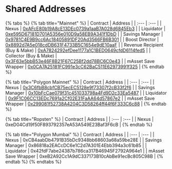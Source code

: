 # Shared Addresses

{% tabs %}
{% tab title="Mainnet" %}
| Contract | Address |
| :--- | :--- |
| Nexus | [0xAFcE80b19A8cE13DEc0739a1aaB7A028d6845Eb3](https://etherscan.io/address/0xAFcE80b19A8cE13DEc0739a1aaB7A028d6845Eb3) |
| Liquidator | [0xe595D67181D701A5356e010D9a58EB9A341f1DbD](https://etherscan.io/address/0xe595d67181d701a5356e010d9a58eb9a341f1dbd) |
| Savings Manager | [0x9781C4E9B9cc6Ac18405891DF20Ad3566FB6B301](https://etherscan.io/address/0x9781c4e9b9cc6ac18405891df20ad3566fb6b301) |
| Boost Director | [0x8892d7A5e018cdDB631F4733B5C1654e9dE10aaF](https://etherscan.io/address/0x8892d7A5e018cdDB631F4733B5C1654e9dE10aaF) |
| Revenue Recipient \(Buy & Make\) | [0xA7824292efDee1177a1C1BED0649cfdD6114fed5](https://etherscan.io/address/0xA7824292efDee1177a1C1BED0649cfdD6114fed5) |
| Collector \(Buy & Make\) | [0x3F63e5bbB53e46F8B21F67C25Bf2dd78BC6C0e43](https://etherscan.io/address/0x3F63e5bbB53e46F8B21F67C25Bf2dd78BC6C0e43) |
| mAsset Save Wrapper | [0x0CA7A25181FC991e3cC62BaC511E62973991f325](https://etherscan.io/address/0x0CA7A25181FC991e3cC62BaC511E62973991f325) |
{% endtab %}

{% tab title="Polygon Mainnet" %}
| Contract | Address |
| :--- | :--- |
| Nexus | [0x3C6fbB8cbfCB75ecEC5128e9f73307f2cB33f2f6](https://explorer-mainnet.maticvigil.com/address/0x3C6fbB8cbfCB75ecEC5128e9f73307f2cB33f2f6/contracts) |
| Savings Manager | [0x10bFcCae079f31c451033798a4Fd9D2c33Ea5487](https://explorer-mainnet.maticvigil.com/address/0x10bFcCae079f31c451033798a4Fd9D2c33Ea5487) |
| Liquidator | [0x9F1C06CC13EDc7691a2Cf02E31FaAA64d57867e2](https://explorer-mainnet.maticvigil.com/address/0x9F1C06CC13EDc7691a2Cf02E31FaAA64d57867e2) |
| mAsset Save Wrapper | [0x299081f52738A4204C3D58264ff44f6F333C6c88](https://explorer-mainnet.maticvigil.com/address/0x299081f52738A4204C3D58264ff44f6F333C6c88) |
{% endtab %}

{% tab title="Ropsten" %}
| Contract | Address |
| :--- | :--- |
| Nexus | 0xeD04Cd19f50F893792357eA53A549E23Baf3F6cB |
{% endtab %}

{% tab title="Polygon Mumbai" %}
| Contract | Address |
| :--- | :--- |
| Nexus | 0xCB4aabDb4791B35bDc9348bb68603a68a59be28E |
| Savings Manager | 0x86818a2EACcDC6e1C2d7A301E4Ebb394a3c61b85 |
| Liquidator | 0x42fdF7abe24387b786ca317B46945F2792A964e1 |
| mAsset Save Wrapper | 0xeB2A92Cc1A9dC337173B10cAbBe91ecBc805C98B |
{% endtab %}
{% endtabs %}



